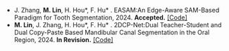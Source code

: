 - J. Zhang, <strong>M. Lin</strong>, H. Hou*, F. Hu* . EASAM:An Edge-Aware SAM-Based Paradigm for Tooth Segmentation, 2024. <strong>Accepted.</strong> [[Code]](https://github.com/menglin1015/EASAM)
- <strong>M. Lin</strong>, J. Zhang, H. Hou*, F. Hu* . 2DCP-Net:Dual Teacher-Student and Dual Copy-Paste Based Mandibular Canal Segmentation in the Oral Region, 2024. <strong>In Revision.</strong> [[Code]](https://github.com/menglin1015/2DCP-Net)


